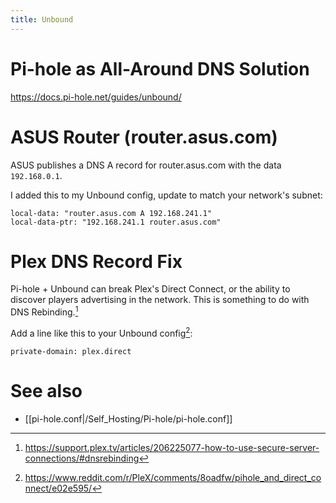 ```yaml
---
title: Unbound
---
```


# Pi-hole as All-Around DNS Solution

<https://docs.pi-hole.net/guides/unbound/>

# ASUS Router (router.asus.com)

ASUS publishes a DNS A record for router.asus.com with the data `192.168.0.1`.

I added this to my Unbound config, update to match your network's subnet:
```
local-data: "router.asus.com A 192.168.241.1"
local-data-ptr: "192.168.241.1 router.asus.com"
```

# Plex DNS Record Fix

Pi-hole + Unbound can break Plex's Direct Connect, or the ability to discover players advertising in the network. This is something to do with DNS Rebinding.[^1]

[^1]:<https://support.plex.tv/articles/206225077-how-to-use-secure-server-connections/#dnsrebinding>

Add a line like this to your Unbound config[^2]:
```
private-domain: plex.direct
```

[^2]:<https://www.reddit.com/r/PleX/comments/8oadfw/pihole_and_direct_connect/e02e595/>

# See also

* [[pi-hole.conf|/Self_Hosting/Pi-hole/pi-hole.conf]]
